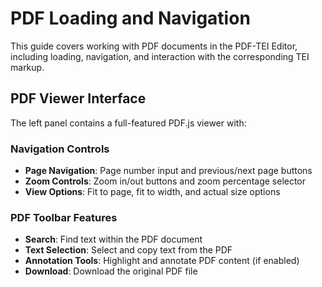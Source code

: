 # PDF Loading and Navigation

This guide covers working with PDF documents in the PDF-TEI Editor, including loading, navigation, and interaction with the corresponding TEI markup.

## PDF Viewer Interface

The left panel contains a full-featured PDF.js viewer with:

### Navigation Controls
- **Page Navigation**: Page number input and previous/next page buttons
- **Zoom Controls**: Zoom in/out buttons and zoom percentage selector
- **View Options**: Fit to page, fit to width, and actual size options

### PDF Toolbar Features
- **Search**: Find text within the PDF document
- **Text Selection**: Select and copy text from the PDF
- **Annotation Tools**: Highlight and annotate PDF content (if enabled)
- **Download**: Download the original PDF file
